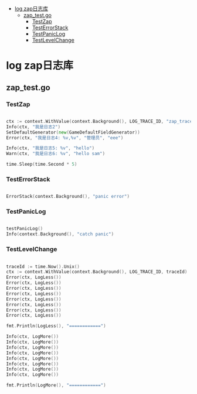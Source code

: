 

<!-- toc -->

- [log zap日志库](#log-zap%E6%97%A5%E5%BF%97%E5%BA%93)
  * [zap_test.go](#zap_testgo)
    + [TestZap](#testzap)
    + [TestErrorStack](#testerrorstack)
    + [TestPanicLog](#testpaniclog)
    + [TestLevelChange](#testlevelchange)

<!-- tocstop -->

# log zap日志库
## zap_test.go
### TestZap
```go

ctx := context.WithValue(context.Background(), LOG_TRACE_ID, "zap_trace_id")
Info(ctx, "我是日志2")
SetDefaultGenerator(new(GameDefaultFieldGenerator))
Error(ctx, "我是日志4: %v,%v", "管理员", "eee")

Info(ctx, "我是日志5: %v", "hello")
Warn(ctx, "我是日志6: %v", "hello sam")

time.Sleep(time.Second * 5)
```
### TestErrorStack
```go

ErrorStack(context.Background(), "panic error")
```
### TestPanicLog
```go

testPanicLog()
Info(context.Background(), "catch panic")
```
### TestLevelChange
```go

traceId := time.Now().Unix()
ctx := context.WithValue(context.Background(), LOG_TRACE_ID, traceId)
Error(ctx, LogLess())
Error(ctx, LogLess())
Error(ctx, LogLess())
Error(ctx, LogLess())
Error(ctx, LogLess())
Error(ctx, LogLess())
Error(ctx, LogLess())
Error(ctx, LogLess())

fmt.Println(LogLess(), "============")

Info(ctx, LogMore())
Info(ctx, LogMore())
Info(ctx, LogMore())
Info(ctx, LogMore())
Info(ctx, LogMore())
Info(ctx, LogMore())
Info(ctx, LogMore())
Info(ctx, LogMore())

fmt.Println(LogMore(), "============")
```
